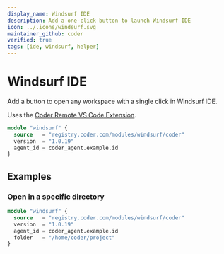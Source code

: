 ```yaml
---
display_name: Windsurf IDE
description: Add a one-click button to launch Windsurf IDE
icon: ../.icons/windsurf.svg
maintainer_github: coder
verified: true
tags: [ide, windsurf, helper]
---
```


# Windsurf IDE

Add a button to open any workspace with a single click in Windsurf IDE.

Uses the [Coder Remote VS Code Extension](https://github.com/coder/vscode-coder).

```tf
module "windsurf" {
  source   = "registry.coder.com/modules/windsurf/coder"
  version  = "1.0.19"
  agent_id = coder_agent.example.id
}
```

## Examples

### Open in a specific directory

```tf
module "windsurf" {
  source   = "registry.coder.com/modules/windsurf/coder"
  version  = "1.0.19"
  agent_id = coder_agent.example.id
  folder   = "/home/coder/project"
}
```
